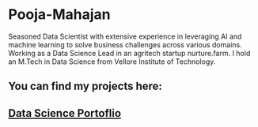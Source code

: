 # Pooja-Mahajan
Seasoned Data Scientist with extensive experience in leveraging AI and machine learning to solve business challenges across various domains. Working as a Data Science Lead in an agritech startup nurture.farm. I hold an M.Tech in Data Science from Vellore Institute of Technology.



## You can find my projects here: ##
## [Data Science Portoflio](https://github.com/poojamahajan0712/Data-Science-Portfolio) ##
